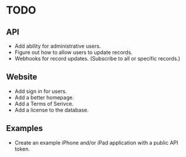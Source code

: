 # TODO

## API

* Add ability for administrative users.
* Figure out how to allow users to update records.
* Webhooks for record updates. (Subscribe to all or specific records.)

## Website

* Add sign in for users.
* Add a better homepage.
* Add a Terms of Serivce.
* Add a license to the database.

## Examples

* Create an example iPhone and/or iPad application with a public API token.
